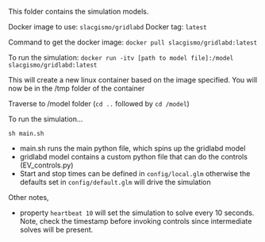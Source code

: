 This folder contains the simulation models.

Docker image to use: `slacgismo/gridlabd`
Docker tag: `latest`

Command to get the docker image: `docker pull slacgismo/gridlabd:latest`

To run the simulation: `docker run -itv [path to model file]:/model slacgismo/gridlabd:latest`

This will create a new linux container based on the image specified. You will now be in the /tmp folder of the container 

Traverse to /model folder (`cd ..` followed by `cd /model`)

To run the simulation...

`sh main.sh`

- main.sh runs the main python file, which spins up the gridlabd model
- gridlabd model contains a custom python file that can do the controls (EV_controls.py)
- Start and stop times can be defined in `config/local.glm` otherwise the defaults set in `config/default.glm` will drive the simulation

Other notes, 

- property `heartbeat 10` will set the simulation to solve every 10 seconds. Note, check the timestamp before invoking controls since intermediate solves will be present.


